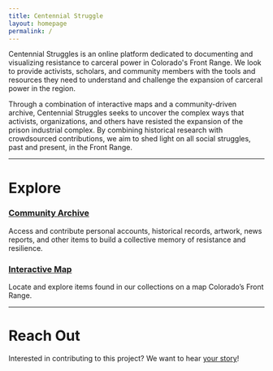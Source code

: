 ```yaml
---
title: Centennial Struggle
layout: homepage
permalink: /
---
```


Centennial Struggles is an online platform dedicated to documenting and visualizing resistance to carceral power in Colorado's Front Range. We look to provide activists, scholars, and community members with the tools and resources they need to understand and challenge the expansion of carceral power in the region.

Through a combination of interactive maps and a community-driven archive, Centennial Struggles seeks to uncover the complex ways that activists, organizations, and others have resisted the expansion of the prison industrial complex. By combining historical research with crowdsourced contributions, we aim to shed light on all social struggles, past and present, in the Front Range.

---

# **Explore**

### [Community Archive](https://drew-heider.github.io/centennial-struggles/collection)

Access and contribute personal accounts, historical records, artwork, news reports, and other items to build a collective memory of resistance and resilience.

### [Interactive Map](https://drew-heider.github.io/centennial-struggles/map)

Locate and explore items found in our collections on a map Colorado’s Front Range.

---

# **Reach Out**
Interested in contributing to this project? We want to hear [your story](https://drew-heider.github.io/centennial-struggles/submissions)!
